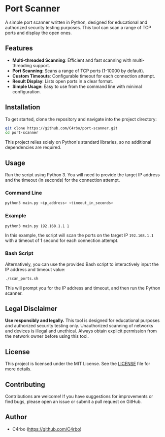 # Port Scanner

A simple port scanner written in Python, designed for educational and authorized security testing purposes. This tool can scan a range of TCP ports and display the open ones.

## Features

- **Multi-threaded Scanning**: Efficient and fast scanning with multi-threading support.
- **Port Scanning**: Scans a range of TCP ports (1-10000 by default).
- **Custom Timeouts**: Configurable timeout for each connection attempt.
- **Result Display**: Lists open ports in a clear format.
- **Simple Usage**: Easy to use from the command line with minimal configuration.

## Installation

To get started, clone the repository and navigate into the project directory:

```bash
git clone https://github.com/C4rbo/port-scanner.git
cd port-scanner
```

This project relies solely on Python's standard libraries, so no additional dependencies are required.

## Usage

Run the script using Python 3. You will need to provide the target IP address and the timeout (in seconds) for the connection attempt.

### Command Line

```bash
python3 main.py <ip_address> <timeout_in_seconds>
```

### Example

```bash
python3 main.py 192.168.1.1 1
```

In this example, the script will scan the ports on the target IP `192.168.1.1` with a timeout of 1 second for each connection attempt.

### Bash Script

Alternatively, you can use the provided Bash script to interactively input the IP address and timeout value:

```bash
./scan_ports.sh
```

This will prompt you for the IP address and timeout, and then run the Python scanner.

## Legal Disclaimer

**Use responsibly and legally.** This tool is designed for educational purposes and authorized security testing only. Unauthorized scanning of networks and devices is illegal and unethical. Always obtain explicit permission from the network owner before using this tool.

## License

This project is licensed under the MIT License. See the [LICENSE](LICENSE) file for more details.

## Contributing

Contributions are welcome! If you have suggestions for improvements or find bugs, please open an issue or submit a pull request on GitHub.

## Author

- C4rbo (https://github.com/C4rbo)